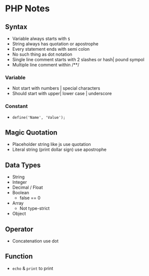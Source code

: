 # PHP Notes

## Syntax
* Variable always starts with `$`
* String always has quotation or apostrophe
* Every statement ends with semi colon
* No such thing as dot notation
* Single line comment starts with 2 slashes or hash| pound sympol
* Multiple line comment within /**/

### Variable
* Not start with numbers | special characters
* Should start with upper| lower case | underscore

### Constant
* `define('Name', 'Value');`

## Magic Quotation
* Placeholder string like js use quotation
* Literal string (print dollar sign) use apostrophe

## Data Types
* String 
* Integer
* Decimal / Float
* Boolean
    * false == 0
* Array
    * Not type-strict
* Object


## Operator
* Concatenation use dot

## Function
* `echo` & `print` to print

